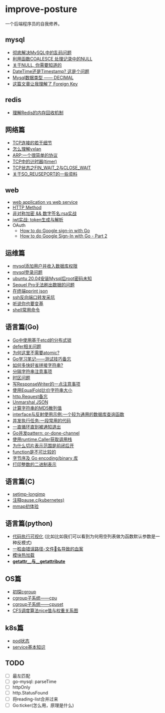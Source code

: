 # improve-posture

一个后端程序员的自我修养。

## mysql

- [彻底解决MySQL中的乱码问题](https://mp.weixin.qq.com/s/58Y11c8cLN1uDfHn_6lyAg)
- [利用函数COALESCE 处理记录中的NULL](./mysql/coalesce.md)
- [关于NULL, 你需要知道的](./mysql/null.md)
- [DateTime还是Timestamp? 这是个问题](./mysql/time.md)
- [Mysql数据类型 —— DECIMAL](https://www.mysqltutorial.org/mysql-decimal/)
- [这篇文章让我理解了 Foreign Key](https://www.mysqltutorial.org/mysql-foreign-key/)

## redis


- [理解Redis的内存回收机制](https://juejin.im/post/5d107ad851882576df7fba9e?utm_source=weibo&utm_campaign=user)


## 网络篇

- [TCP连接的若干细节](./tcp/README.md)
- [怎么理解vxlan](./network/vxlan.md)
- [ARP:一个很简单的协议](./network/arp.md)
- [TCP中的计时器(timer)](./network/tcp-timer.md)
- [TCP状态之FIN_WAIT_2与CLOSE_WAIT](./network/tcp-close_wait.md)
- [关于SO_REUSEPORT的一些资料](./network/tcp-reuse-port.md)


## web

- [web application vs web service](./web/app-service.md)
- [HTTP Method](./web/http.md)
- [非对称加密 && 数字签名:rsa实战](./go/crypto/rsa.go)
- [jwt实战: token生成与解析](./jwt/README.md)
- OAuth
    - [How to do Google sign-in with Go](https://skarlso.github.io/2016/06/12/google-signin-with-go/)
    - [How to do Google Sign-In with Go - Part 2](https://skarlso.github.io/2016/11/02/google-signin-with-go-part2/)


## 运维篇

- [mysql添加用户并收入数据库权限](./mysql/user/README.md)
- [mysql登录问题](./mysql/login/README.md)
- [ubuntu 20.04安装Mysql后root密码未知](./mysql/passwd.md)
- [Sequel Pro无法刷出数据的问题](./tools/sequelpro.md)
- [在终端pprint json](./tools/json/print.md)
- [ssh反向端口转发采坑](./tools/ssh.md)
- [听说你也要变基](./tools/rebase.md)
- [shell常用命令](./shell/shell.md)

## 语言篇(Go)

- [Go中使用基于etcd的分布式锁](./go/distributed/locks.go)
- [defer相关问题](./go/defer/README.md)
- [为何这里不需要atomic?](./go/atomic/READEME.md)
- [Go学习笔记——测试技巧备忘](./go/testing/README.md)
- [如何多快好省拼接字符串?](./go/strings/README.md)
- [分隔字符串注意事项](./go/strings/split.md)
- [时区问题](./go/time/README.md)
- [写ResponseWriter的一点注意事项](./go/http/README.md)
- [使用EqualFold比价字符串大小](./go/strings/equalfold.md)
- [http.Request备忘](./go/http/request.md)
- [Unmarshal JSON](./go/json/unmarshal.md)
- [计算字符串的MD5散列值](./go/crypto/md5.md)
- [interface与反射使用示例:一个较为通用的数据库查询函数](./go/reflect/mysql.go)
- [并发执行任务:一段常用的代码](./go/concurrency/parralize.go)
- [一直循环直到被通知退出](./go/concurrency/for-select.md)
- [Go并发pattern: or-done-channel](./go/concurrency/or-done.md)
- [使用runtime.Caller获取调用栈](./go/stack.md)
- [为什么切片表示范围是前闭后开](https://www.cs.utexas.edu/users/EWD/transcriptions/EWD08xx/EWD831.html)
- [function是不可比较的](./go/compare.md)
- [字节序及 Go encoding/binary 库](https://huangwenwei.com/blogs/endian-and-encoding-binary-package)
- [打印整数的二进制表示](./go/binary_format.go)

## 语言篇(C)

- [setjmp-longjmp](./c/setjmp-longjmp.md)
- [注释pause.c(kubernetes)](./c/pause.c)
- [mmap初体验](./c/mmp.c)

## 语言篇(python)

- [代码执行可视化](http://www.pythontutor.com/visualize.html#mode=display) (比如比如我们可以看到为何用空列表做为函数默认参数是一种反模式)
- [一桩由错误路径-文件📃名导致的血案](./python/path.md)
- [模块热加载](./python/reload.md)
- [__getattr__与__getattribute__](https://l1nwatch.gitbook.io/writing_solid_python_code_gitbook/di-6-zhang-nei-bu-ji-zhi#jian-yi-60-qu-bie-getattr-he-getattribute-fang-fa)

## OS篇

- [初探cgroup](./os/cgroup.md)
- [cgroup子系统——cpu](./os/cgroup-cpu.md)
- [cgroup子系统——cpuset](./os/cgroup-cpuset.md)
- [CFS调度算法nice值与权重关系图](./os/weight-nice.py)

## k8s篇
- [pod状态](./k8s/pod.md)
- [service基本知识](./k8s/service.md)


## TODO
- [ ] 最左匹配
- [ ] go-mysql: parseTime
- [ ] httpOnly
- [ ] http.StatusFound
- [ ] 将reading-list合并过来
- [ ] Go:ticker(怎么用，原理是什么)
